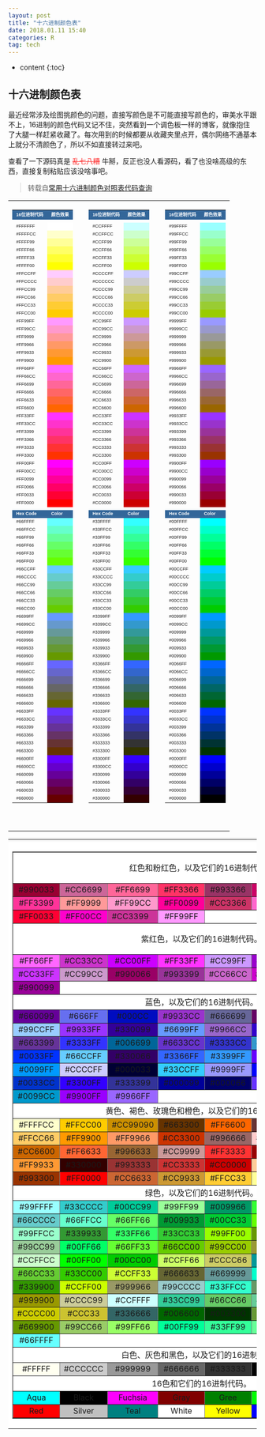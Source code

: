 ```yaml
---
layout: post
title: "十六进制颜色表"
date: 2018.01.11 15:40
categories: R
tag: tech
---
```

* content
{:toc}

## 十六进制颜色表

最近经常涉及绘图挑颜色的问题，直接写颜色是不可能直接写颜色的，审美水平跟不上，16进制的颜色代码又记不住，突然看到一个调色板一样的博客，就像抱住了大腿一样赶紧收藏了。每次用到的时候都要从收藏夹里点开，偶尔网络不通基本上就分不清颜色了，所以不如直接转过来吧。

查看了一下源码真是 <font color='#FF3333'><del>乱七八糟</del></font> 牛掰，反正也没人看源码，看了也没啥高级的东西，直接复制粘贴应该没啥事吧。

>转载自[常用十六进制颜色对照表代码查询](https://yusi123.com/1090.html)

<table width="98%" cellspacing="1" cellpadding="1" align="center"><tbody><tr><td><table width="100%" border="0" cellspacing="2" cellpadding="2"><tbody><tr><td bgcolor="#336699"><span style="color: #ffffff; font-family: Verdana, Helvetica, sans-serif; font-size: xx-small;"><strong>16位进制代码</strong></span></td><td bgcolor="#336699"><span style="color: #ffffff; font-family: Verdana, Helvetica, sans-serif; font-size: xx-small;"><strong>颜色效果</strong></span></td></tr><tr><td></td><td></td></tr><tr><td><span style="font-family: Verdana, Helvetica, sans-serif; font-size: xx-small;">#FFFFFF</span></td><td bgcolor="#ffffff"></td></tr><tr><td><span style="font-family: Verdana, Helvetica, sans-serif; font-size: xx-small;">#FFFFCC</span></td><td bgcolor="#ffffcc"></td></tr><tr><td><span style="font-family: Verdana, Helvetica, sans-serif; font-size: xx-small;">#FFFF99</span></td><td bgcolor="#ffff99"></td></tr><tr><td><span style="font-family: Verdana, Helvetica, sans-serif; font-size: xx-small;">#FFFF66</span></td><td bgcolor="#ffff66"></td></tr><tr><td><span style="font-family: Verdana, Helvetica, sans-serif; font-size: xx-small;">#FFFF33</span></td><td bgcolor="#ffff33"></td></tr><tr><td><span style="font-family: Verdana, Helvetica, sans-serif; font-size: xx-small;">#FFFF00</span></td><td bgcolor="#ffff00"></td></tr><tr><td><span style="font-family: Verdana, Helvetica, sans-serif; font-size: xx-small;">#FFCCFF</span></td><td bgcolor="#ffccff"></td></tr><tr><td><span style="font-family: Verdana, Helvetica, sans-serif; font-size: xx-small;">#FFCCCC</span></td><td bgcolor="#ffcccc"></td></tr><tr><td><span style="font-family: Verdana, Helvetica, sans-serif; font-size: xx-small;">#FFCC99</span></td><td bgcolor="#ffcc99"></td></tr><tr><td><span style="font-family: Verdana, Helvetica, sans-serif; font-size: xx-small;">#FFCC66</span></td><td bgcolor="#ffcc66"></td></tr><tr><td><span style="font-family: Verdana, Helvetica, sans-serif; font-size: xx-small;">#FFCC33</span></td><td bgcolor="#ffcc33"></td></tr><tr><td><span style="font-family: Verdana, Helvetica, sans-serif; font-size: xx-small;">#FFCC00</span></td><td bgcolor="#ffcc00"></td></tr><tr><td><span style="font-family: Verdana, Helvetica, sans-serif; font-size: xx-small;">#FF99FF</span></td><td bgcolor="#ff99ff"></td></tr><tr><td><span style="font-family: Verdana, Helvetica, sans-serif; font-size: xx-small;">#FF99CC</span></td><td bgcolor="#ff99cc"></td></tr><tr><td><span style="font-family: Verdana, Helvetica, sans-serif; font-size: xx-small;">#FF9999</span></td><td bgcolor="#ff9999"></td></tr><tr><td><span style="font-family: Verdana, Helvetica, sans-serif; font-size: xx-small;">#FF9966</span></td><td bgcolor="#ff9966"></td></tr><tr><td><span style="font-family: Verdana, Helvetica, sans-serif; font-size: xx-small;">#FF9933</span></td><td bgcolor="#ff9933"></td></tr><tr><td><span style="font-family: Verdana, Helvetica, sans-serif; font-size: xx-small;">#FF9900</span></td><td bgcolor="#ff9900"></td></tr><tr><td><span style="font-family: Verdana, Helvetica, sans-serif; font-size: xx-small;">#FF66FF</span></td><td bgcolor="#ff66ff"></td></tr><tr><td><span style="font-family: Verdana, Helvetica, sans-serif; font-size: xx-small;">#FF66CC</span></td><td bgcolor="#ff66cc"></td></tr><tr><td><span style="font-family: Verdana, Helvetica, sans-serif; font-size: xx-small;">#FF6699</span></td><td bgcolor="#ff6699"></td></tr><tr><td><span style="font-family: Verdana, Helvetica, sans-serif; font-size: xx-small;">#FF6666</span></td><td bgcolor="#ff6666"></td></tr><tr><td><span style="font-family: Verdana, Helvetica, sans-serif; font-size: xx-small;">#FF6633</span></td><td bgcolor="#ff6633"></td></tr><tr><td><span style="font-family: Verdana, Helvetica, sans-serif; font-size: xx-small;">#FF6600</span></td><td bgcolor="#ff6600"></td></tr><tr><td><span style="font-family: Verdana, Helvetica, sans-serif; font-size: xx-small;">#FF33FF</span></td><td bgcolor="#ff33ff"></td></tr><tr><td><span style="font-family: Verdana, Helvetica, sans-serif; font-size: xx-small;">#FF33CC</span></td><td bgcolor="#ff33cc"></td></tr><tr><td><span style="font-family: Verdana, Helvetica, sans-serif; font-size: xx-small;">#FF3399</span></td><td bgcolor="#ff3399"></td></tr><tr><td><span style="font-family: Verdana, Helvetica, sans-serif; font-size: xx-small;">#FF3366</span></td><td bgcolor="#ff3366"></td></tr><tr><td><span style="font-family: Verdana, Helvetica, sans-serif; font-size: xx-small;">#FF3333</span></td><td bgcolor="#ff3333"></td></tr><tr><td><span style="font-family: Verdana, Helvetica, sans-serif; font-size: xx-small;">#FF3300</span></td><td bgcolor="#ff3300"></td></tr><tr><td><span style="font-family: Verdana, Helvetica, sans-serif; font-size: xx-small;">#FF00FF</span></td><td bgcolor="#ff00ff"></td></tr><tr><td><span style="font-family: Verdana, Helvetica, sans-serif; font-size: xx-small;">#FF00CC</span></td><td bgcolor="#ff00cc"></td></tr><tr><td><span style="font-family: Verdana, Helvetica, sans-serif; font-size: xx-small;">#FF0099</span></td><td bgcolor="#ff0099"></td></tr><tr><td><span style="font-family: Verdana, Helvetica, sans-serif; font-size: xx-small;">#FF0066</span></td><td bgcolor="#ff0066"></td></tr><tr><td><span style="font-family: Verdana, Helvetica, sans-serif; font-size: xx-small;">#FF0033</span></td><td bgcolor="#ff0033"></td></tr><tr><td><span style="font-family: Verdana, Helvetica, sans-serif; font-size: xx-small;">#FF0000</span></td><td bgcolor="#ff0000"></td></tr><tr><td></td></tr><tr><td bgcolor="#336699"><span style="color: #ffffff; font-family: Verdana, Helvetica, sans-serif; font-size: xx-small;"><strong>Hex Code</strong></span></td><td bgcolor="#336699"><span style="color: #ffffff; font-family: Verdana, Helvetica, sans-serif; font-size: xx-small;"><strong>Color</strong></span></td></tr><tr><td><span style="font-family: Verdana, Helvetica, sans-serif; font-size: xx-small;">#66FFFF</span></td><td bgcolor="#66ffff"></td></tr><tr><td><span style="font-family: Verdana, Helvetica, sans-serif; font-size: xx-small;">#66FFCC</span></td><td bgcolor="#66ffcc"></td></tr><tr><td><span style="font-family: Verdana, Helvetica, sans-serif; font-size: xx-small;">#66FF99</span></td><td bgcolor="#66ff99"></td></tr><tr><td><span style="font-family: Verdana, Helvetica, sans-serif; font-size: xx-small;">#66FF66</span></td><td bgcolor="#66ff66"></td></tr><tr><td><span style="font-family: Verdana, Helvetica, sans-serif; font-size: xx-small;">#66FF33</span></td><td bgcolor="#66ff33"></td></tr><tr><td><span style="font-family: Verdana, Helvetica, sans-serif; font-size: xx-small;">#66FF00</span></td><td bgcolor="#66ff00"></td></tr><tr><td><span style="font-family: Verdana, Helvetica, sans-serif; font-size: xx-small;">#66CCFF</span></td><td bgcolor="#66ccff"></td></tr><tr><td><span style="font-family: Verdana, Helvetica, sans-serif; font-size: xx-small;">#66CCCC</span></td><td bgcolor="#66cccc"></td></tr><tr><td><span style="font-family: Verdana, Helvetica, sans-serif; font-size: xx-small;">#66CC99</span></td><td bgcolor="#66cc99"></td></tr><tr><td><span style="font-family: Verdana, Helvetica, sans-serif; font-size: xx-small;">#66CC66</span></td><td bgcolor="#66cc66"></td></tr><tr><td><span style="font-family: Verdana, Helvetica, sans-serif; font-size: xx-small;">#66CC33</span></td><td bgcolor="#66cc33"></td></tr><tr><td><span style="font-family: Verdana, Helvetica, sans-serif; font-size: xx-small;">#66CC00</span></td><td bgcolor="#66cc00"></td></tr><tr><td><span style="font-family: Verdana, Helvetica, sans-serif; font-size: xx-small;">#6699FF</span></td><td bgcolor="#6699ff"></td></tr><tr><td><span style="font-family: Verdana, Helvetica, sans-serif; font-size: xx-small;">#6699CC</span></td><td bgcolor="#6699cc"></td></tr><tr><td><span style="font-family: Verdana, Helvetica, sans-serif; font-size: xx-small;">#669999</span></td><td bgcolor="#669999"></td></tr><tr><td><span style="font-family: Verdana, Helvetica, sans-serif; font-size: xx-small;">#669966</span></td><td bgcolor="#669966"></td></tr><tr><td><span style="font-family: Verdana, Helvetica, sans-serif; font-size: xx-small;">#669933</span></td><td bgcolor="#669933"></td></tr><tr><td><span style="font-family: Verdana, Helvetica, sans-serif; font-size: xx-small;">#669900</span></td><td bgcolor="#669900"></td></tr><tr><td><span style="font-family: Verdana, Helvetica, sans-serif; font-size: xx-small;">#6666FF</span></td><td bgcolor="#6666ff"></td></tr><tr><td><span style="font-family: Verdana, Helvetica, sans-serif; font-size: xx-small;">#6666CC</span></td><td bgcolor="#6666cc"></td></tr><tr><td><span style="font-family: Verdana, Helvetica, sans-serif; font-size: xx-small;">#666699</span></td><td bgcolor="#666699"></td></tr><tr><td><span style="font-family: Verdana, Helvetica, sans-serif; font-size: xx-small;">#666666</span></td><td bgcolor="#666666"></td></tr><tr><td><span style="font-family: Verdana, Helvetica, sans-serif; font-size: xx-small;">#666633</span></td><td bgcolor="#666633"></td></tr><tr><td><span style="font-family: Verdana, Helvetica, sans-serif; font-size: xx-small;">#666600</span></td><td bgcolor="#666600"></td></tr><tr><td><span style="font-family: Verdana, Helvetica, sans-serif; font-size: xx-small;">#6633FF</span></td><td bgcolor="#6633ff"></td></tr><tr><td><span style="font-family: Verdana, Helvetica, sans-serif; font-size: xx-small;">#6633CC</span></td><td bgcolor="#6633cc"></td></tr><tr><td><span style="font-family: Verdana, Helvetica, sans-serif; font-size: xx-small;">#663399</span></td><td bgcolor="#663399"></td></tr><tr><td><span style="font-family: Verdana, Helvetica, sans-serif; font-size: xx-small;">#663366</span></td><td bgcolor="#663366"></td></tr><tr><td><span style="font-family: Verdana, Helvetica, sans-serif; font-size: xx-small;">#663333</span></td><td bgcolor="#663333"></td></tr><tr><td><span style="font-family: Verdana, Helvetica, sans-serif; font-size: xx-small;">#663300</span></td><td bgcolor="#663300"></td></tr><tr><td><span style="font-family: Verdana, Helvetica, sans-serif; font-size: xx-small;">#6600FF</span></td><td bgcolor="#6600ff"></td></tr><tr><td><span style="font-family: Verdana, Helvetica, sans-serif; font-size: xx-small;">#6600CC</span></td><td bgcolor="#6600cc"></td></tr><tr><td><span style="font-family: Verdana, Helvetica, sans-serif; font-size: xx-small;">#660099</span></td><td bgcolor="#660099"></td></tr><tr><td><span style="font-family: Verdana, Helvetica, sans-serif; font-size: xx-small;">#660066</span></td><td bgcolor="#660066"></td></tr><tr><td><span style="font-family: Verdana, Helvetica, sans-serif; font-size: xx-small;">#660033</span></td><td bgcolor="#660033"></td></tr><tr><td><span style="font-family: Verdana, Helvetica, sans-serif; font-size: xx-small;">#660000</span></td><td bgcolor="#660000"></td></tr></tbody></table><p>&nbsp;<td></td><td valign="top"><table width="100%" border="0" cellspacing="2" cellpadding="2"><tbody><tr><td bgcolor="#336699"><span style="color: #ffffff; font-family: Verdana, Helvetica, sans-serif; font-size: xx-small;"><strong>16位进制代码</strong></span></td><td bgcolor="#336699"><span style="color: #ffffff; font-family: Verdana, Helvetica, sans-serif; font-size: xx-small;"><strong>颜色效果</strong></span></td></tr><tr><td></td><td></td></tr><tr><td><span style="font-family: Verdana, Helvetica, sans-serif; font-size: xx-small;">#CCFFFF</span></td><td bgcolor="#ccffff"></td></tr><tr><td><span style="font-family: Verdana, Helvetica, sans-serif; font-size: xx-small;">#CCFFCC</span></td><td bgcolor="#ccffcc"></td></tr><tr><td><span style="font-family: Verdana, Helvetica, sans-serif; font-size: xx-small;">#CCFF99</span></td><td bgcolor="#ccff99"></td></tr><tr><td><span style="font-family: Verdana, Helvetica, sans-serif; font-size: xx-small;">#CCFF66</span></td><td bgcolor="#ccff66"></td></tr><tr><td><span style="font-family: Verdana, Helvetica, sans-serif; font-size: xx-small;">#CCFF33</span></td><td bgcolor="#ccff33"></td></tr><tr><td><span style="font-family: Verdana, Helvetica, sans-serif; font-size: xx-small;">#CCFF00</span></td><td bgcolor="#ccff00"></td></tr><tr><td><span style="font-family: Verdana, Helvetica, sans-serif; font-size: xx-small;">#CCCCFF</span></td><td bgcolor="#ccccff"></td></tr><tr><td><span style="font-family: Verdana, Helvetica, sans-serif; font-size: xx-small;">#CCCCCC</span></td><td bgcolor="#cccccc"></td></tr><tr><td><span style="font-family: Verdana, Helvetica, sans-serif; font-size: xx-small;">#CCCC99</span></td><td bgcolor="#cccc99"></td></tr><tr><td><span style="font-family: Verdana, Helvetica, sans-serif; font-size: xx-small;">#CCCC66</span></td><td bgcolor="#cccc66"></td></tr><tr><td><span style="font-family: Verdana, Helvetica, sans-serif; font-size: xx-small;">#CCCC33</span></td><td bgcolor="#cccc33"></td></tr><tr><td><span style="font-family: Verdana, Helvetica, sans-serif; font-size: xx-small;">#CCCC00</span></td><td bgcolor="#cccc00"></td></tr><tr><td><span style="font-family: Verdana, Helvetica, sans-serif; font-size: xx-small;">#CC99FF</span></td><td bgcolor="#cc99ff"></td></tr><tr><td><span style="font-family: Verdana, Helvetica, sans-serif; font-size: xx-small;">#CC99CC</span></td><td bgcolor="#cc99cc"></td></tr><tr><td><span style="font-family: Verdana, Helvetica, sans-serif; font-size: xx-small;">#CC9999</span></td><td bgcolor="#cc9999"></td></tr><tr><td><span style="font-family: Verdana, Helvetica, sans-serif; font-size: xx-small;">#CC9966</span></td><td bgcolor="#cc9966"></td></tr><tr><td><span style="font-family: Verdana, Helvetica, sans-serif; font-size: xx-small;">#CC9933</span></td><td bgcolor="#cc9933"></td></tr><tr><td><span style="font-family: Verdana, Helvetica, sans-serif; font-size: xx-small;">#CC9900</span></td><td bgcolor="#cc9900"></td></tr><tr><td><span style="font-family: Verdana, Helvetica, sans-serif; font-size: xx-small;">#CC66FF</span></td><td bgcolor="#cc66ff"></td></tr><tr><td><span style="font-family: Verdana, Helvetica, sans-serif; font-size: xx-small;">#CC66CC</span></td><td bgcolor="#cc66cc"></td></tr><tr><td><span style="font-family: Verdana, Helvetica, sans-serif; font-size: xx-small;">#CC6699</span></td><td bgcolor="#cc6699"></td></tr><tr><td><span style="font-family: Verdana, Helvetica, sans-serif; font-size: xx-small;">#CC6666</span></td><td bgcolor="#cc6666"></td></tr><tr><td><span style="font-family: Verdana, Helvetica, sans-serif; font-size: xx-small;">#CC6633</span></td><td bgcolor="#cc6633"></td></tr><tr><td><span style="font-family: Verdana, Helvetica, sans-serif; font-size: xx-small;">#CC6600</span></td><td bgcolor="#cc6600"></td></tr><tr><td><span style="font-family: Verdana, Helvetica, sans-serif; font-size: xx-small;">#CC33FF</span></td><td bgcolor="#cc33ff"></td></tr><tr><td><span style="font-family: Verdana, Helvetica, sans-serif; font-size: xx-small;">#CC33CC</span></td><td bgcolor="#cc33cc"></td></tr><tr><td><span style="font-family: Verdana, Helvetica, sans-serif; font-size: xx-small;">#CC3399</span></td><td bgcolor="#cc3399"></td></tr><tr><td><span style="font-family: Verdana, Helvetica, sans-serif; font-size: xx-small;">#CC3366</span></td><td bgcolor="#cc3366"></td></tr><tr><td><span style="font-family: Verdana, Helvetica, sans-serif; font-size: xx-small;">#CC3333</span></td><td bgcolor="#cc3333"></td></tr><tr><td><span style="font-family: Verdana, Helvetica, sans-serif; font-size: xx-small;">#CC3300</span></td><td bgcolor="#cc3300"></td></tr><tr><td><span style="font-family: Verdana, Helvetica, sans-serif; font-size: xx-small;">#CC00FF</span></td><td bgcolor="#cc00ff"></td></tr><tr><td><span style="font-family: Verdana, Helvetica, sans-serif; font-size: xx-small;">#CC00CC</span></td><td bgcolor="#cc00cc"></td></tr><tr><td><span style="font-family: Verdana, Helvetica, sans-serif; font-size: xx-small;">#CC0099</span></td><td bgcolor="#cc0099"></td></tr><tr><td><span style="font-family: Verdana, Helvetica, sans-serif; font-size: xx-small;">#CC0066</span></td><td bgcolor="#cc0066"></td></tr><tr><td><span style="font-family: Verdana, Helvetica, sans-serif; font-size: xx-small;">#CC0033</span></td><td bgcolor="#cc0033"></td></tr><tr><td><span style="font-family: Verdana, Helvetica, sans-serif; font-size: xx-small;">#CC0000</span></td><td bgcolor="#cc0000"></td></tr><tr><td></td></tr><tr><td bgcolor="#336699"><span style="color: #ffffff; font-family: Verdana, Helvetica, sans-serif; font-size: xx-small;"><strong>Hex Code</strong></span></td><td bgcolor="#336699"><span style="color: #ffffff; font-family: Verdana, Helvetica, sans-serif; font-size: xx-small;"><strong>Color</strong></span></td></tr><tr><td><span style="font-family: Verdana, Helvetica, sans-serif; font-size: xx-small;">#33FFFF</span></td><td bgcolor="#33ffff"></td></tr><tr><td><span style="font-family: Verdana, Helvetica, sans-serif; font-size: xx-small;">#33FFCC</span></td><td bgcolor="#33ffcc"></td></tr><tr><td><span style="font-family: Verdana, Helvetica, sans-serif; font-size: xx-small;">#33FF99</span></td><td bgcolor="#33ff99"></td></tr><tr><td><span style="font-family: Verdana, Helvetica, sans-serif; font-size: xx-small;">#33FF66</span></td><td bgcolor="#33ff66"></td></tr><tr><td><span style="font-family: Verdana, Helvetica, sans-serif; font-size: xx-small;">#33FF33</span></td><td bgcolor="#33ff33"></td></tr><tr><td><span style="font-family: Verdana, Helvetica, sans-serif; font-size: xx-small;">#33FF00</span></td><td bgcolor="#33ff00"></td></tr><tr><td><span style="font-family: Verdana, Helvetica, sans-serif; font-size: xx-small;">#33CCFF</span></td><td bgcolor="#33ccff"></td></tr><tr><td><span style="font-family: Verdana, Helvetica, sans-serif; font-size: xx-small;">#33CCCC</span></td><td bgcolor="#33cccc"></td></tr><tr><td><span style="font-family: Verdana, Helvetica, sans-serif; font-size: xx-small;">#33CC99</span></td><td bgcolor="#33cc99"></td></tr><tr><td><span style="font-family: Verdana, Helvetica, sans-serif; font-size: xx-small;">#33CC66</span></td><td bgcolor="#33cc66"></td></tr><tr><td><span style="font-family: Verdana, Helvetica, sans-serif; font-size: xx-small;">#33CC33</span></td><td bgcolor="#33cc33"></td></tr><tr><td><span style="font-family: Verdana, Helvetica, sans-serif; font-size: xx-small;">#33CC00</span></td><td bgcolor="#33cc00"></td></tr><tr><td><span style="font-family: Verdana, Helvetica, sans-serif; font-size: xx-small;">#3399FF</span></td><td bgcolor="#3399ff"></td></tr><tr><td><span style="font-family: Verdana, Helvetica, sans-serif; font-size: xx-small;">#3399CC</span></td><td bgcolor="#3399cc"></td></tr><tr><td><span style="font-family: Verdana, Helvetica, sans-serif; font-size: xx-small;">#339999</span></td><td bgcolor="#339999"></td></tr><tr><td><span style="font-family: Verdana, Helvetica, sans-serif; font-size: xx-small;">#339966</span></td><td bgcolor="#339966"></td></tr><tr><td><span style="font-family: Verdana, Helvetica, sans-serif; font-size: xx-small;">#339933</span></td><td bgcolor="#339933"></td></tr><tr><td><span style="font-family: Verdana, Helvetica, sans-serif; font-size: xx-small;">#339900</span></td><td bgcolor="#339900"></td></tr><tr><td><span style="font-family: Verdana, Helvetica, sans-serif; font-size: xx-small;">#3366FF</span></td><td bgcolor="#3366ff"></td></tr><tr><td><span style="font-family: Verdana, Helvetica, sans-serif; font-size: xx-small;">#3366CC</span></td><td bgcolor="#3366cc"></td></tr><tr><td><span style="font-family: Verdana, Helvetica, sans-serif; font-size: xx-small;">#336699</span></td><td bgcolor="#336699"></td></tr><tr><td><span style="font-family: Verdana, Helvetica, sans-serif; font-size: xx-small;">#336666</span></td><td bgcolor="#336666"></td></tr><tr><td><span style="font-family: Verdana, Helvetica, sans-serif; font-size: xx-small;">#336633</span></td><td bgcolor="#336633"></td></tr><tr><td><span style="font-family: Verdana, Helvetica, sans-serif; font-size: xx-small;">#336600</span></td><td bgcolor="#336600"></td></tr><tr><td><span style="font-family: Verdana, Helvetica, sans-serif; font-size: xx-small;">#3333FF</span></td><td bgcolor="#3333ff"></td></tr><tr><td><span style="font-family: Verdana, Helvetica, sans-serif; font-size: xx-small;">#3333CC</span></td><td bgcolor="#3333cc"></td></tr><tr><td><span style="font-family: Verdana, Helvetica, sans-serif; font-size: xx-small;">#333399</span></td><td bgcolor="#333399"></td></tr><tr><td><span style="font-family: Verdana, Helvetica, sans-serif; font-size: xx-small;">#333366</span></td><td bgcolor="#333366"></td></tr><tr><td><span style="font-family: Verdana, Helvetica, sans-serif; font-size: xx-small;">#333333</span></td><td bgcolor="#333333"></td></tr><tr><td><span style="font-family: Verdana, Helvetica, sans-serif; font-size: xx-small;">#333300</span></td><td bgcolor="#333300"></td></tr><tr><td><span style="font-family: Verdana, Helvetica, sans-serif; font-size: xx-small;">#3300FF</span></td><td bgcolor="#3300ff"></td></tr><tr><td><span style="font-family: Verdana, Helvetica, sans-serif; font-size: xx-small;">#3300CC</span></td><td bgcolor="#3300cc"></td></tr><tr><td><span style="font-family: Verdana, Helvetica, sans-serif; font-size: xx-small;">#330099</span></td><td bgcolor="#330099"></td></tr><tr><td><span style="font-family: Verdana, Helvetica, sans-serif; font-size: xx-small;">#330066</span></td><td bgcolor="#330066"></td></tr><tr><td><span style="font-family: Verdana, Helvetica, sans-serif; font-size: xx-small;">#330033</span></td><td bgcolor="#330033"></td></tr><tr><td><span style="font-family: Verdana, Helvetica, sans-serif; font-size: xx-small;">#330000</span></td><td bgcolor="#330000"></td></tr></tbody></table></td><td></td><td valign="top"><table width="100%" border="0" cellspacing="2" cellpadding="2"><tbody><tr><td bgcolor="#336699"><span style="color: #ffffff; font-family: Verdana, Helvetica, sans-serif; font-size: xx-small;"><strong>16位进制代码</strong></span></td><td bgcolor="#336699"><span style="color: #ffffff; font-family: Verdana, Helvetica, sans-serif; font-size: xx-small;"><strong>颜色效果</strong></span></td></tr><tr><td></td><td></td></tr><tr><td><span style="font-family: Verdana, Helvetica, sans-serif; font-size: xx-small;">#99FFFF</span></td><td bgcolor="#99ffff"></td></tr><tr><td><span style="font-family: Verdana, Helvetica, sans-serif; font-size: xx-small;">#99FFCC</span></td><td bgcolor="#99ffcc"></td></tr><tr><td><span style="font-family: Verdana, Helvetica, sans-serif; font-size: xx-small;">#99FF99</span></td><td bgcolor="#99ff99"></td></tr><tr><td><span style="font-family: Verdana, Helvetica, sans-serif; font-size: xx-small;">#99FF66</span></td><td bgcolor="#99ff66"></td></tr><tr><td><span style="font-family: Verdana, Helvetica, sans-serif; font-size: xx-small;">#99FF33</span></td><td bgcolor="#99ff33"></td></tr><tr><td><span style="font-family: Verdana, Helvetica, sans-serif; font-size: xx-small;">#99FF00</span></td><td bgcolor="#99ff00"></td></tr><tr><td><span style="font-family: Verdana, Helvetica, sans-serif; font-size: xx-small;">#99CCFF</span></td><td bgcolor="#99ccff"></td></tr><tr><td><span style="font-family: Verdana, Helvetica, sans-serif; font-size: xx-small;">#99CCCC</span></td><td bgcolor="#99cccc"></td></tr><tr><td><span style="font-family: Verdana, Helvetica, sans-serif; font-size: xx-small;">#99CC99</span></td><td bgcolor="#99cc99"></td></tr><tr><td><span style="font-family: Verdana, Helvetica, sans-serif; font-size: xx-small;">#99CC66</span></td><td bgcolor="#99cc66"></td></tr><tr><td><span style="font-family: Verdana, Helvetica, sans-serif; font-size: xx-small;">#99CC33</span></td><td bgcolor="#99cc33"></td></tr><tr><td><span style="font-family: Verdana, Helvetica, sans-serif; font-size: xx-small;">#99CC00</span></td><td bgcolor="#99cc00"></td></tr><tr><td><span style="font-family: Verdana, Helvetica, sans-serif; font-size: xx-small;">#9999FF</span></td><td bgcolor="#9999ff"></td></tr><tr><td><span style="font-family: Verdana, Helvetica, sans-serif; font-size: xx-small;">#9999CC</span></td><td bgcolor="#9999cc"></td></tr><tr><td><span style="font-family: Verdana, Helvetica, sans-serif; font-size: xx-small;">#999999</span></td><td bgcolor="#999999"></td></tr><tr><td><span style="font-family: Verdana, Helvetica, sans-serif; font-size: xx-small;">#999966</span></td><td bgcolor="#999966"></td></tr><tr><td><span style="font-family: Verdana, Helvetica, sans-serif; font-size: xx-small;">#999933</span></td><td bgcolor="#999933"></td></tr><tr><td><span style="font-family: Verdana, Helvetica, sans-serif; font-size: xx-small;">#999900</span></td><td bgcolor="#999900"></td></tr><tr><td><span style="font-family: Verdana, Helvetica, sans-serif; font-size: xx-small;">#9966FF</span></td><td bgcolor="#9966ff"></td></tr><tr><td><span style="font-family: Verdana, Helvetica, sans-serif; font-size: xx-small;">#9966CC</span></td><td bgcolor="#9966cc"></td></tr><tr><td><span style="font-family: Verdana, Helvetica, sans-serif; font-size: xx-small;">#996699</span></td><td bgcolor="#996699"></td></tr><tr><td><span style="font-family: Verdana, Helvetica, sans-serif; font-size: xx-small;">#996666</span></td><td bgcolor="#996666"></td></tr><tr><td><span style="font-family: Verdana, Helvetica, sans-serif; font-size: xx-small;">#996633</span></td><td bgcolor="#996633"></td></tr><tr><td><span style="font-family: Verdana, Helvetica, sans-serif; font-size: xx-small;">#996600</span></td><td bgcolor="#996600"></td></tr><tr><td><span style="font-family: Verdana, Helvetica, sans-serif; font-size: xx-small;">#9933FF</span></td><td bgcolor="#9933ff"></td></tr><tr><td><span style="font-family: Verdana, Helvetica, sans-serif; font-size: xx-small;">#9933CC</span></td><td bgcolor="#9933cc"></td></tr><tr><td><span style="font-family: Verdana, Helvetica, sans-serif; font-size: xx-small;">#993399</span></td><td bgcolor="#993399"></td></tr><tr><td><span style="font-family: Verdana, Helvetica, sans-serif; font-size: xx-small;">#993366</span></td><td bgcolor="#993366"></td></tr><tr><td><span style="font-family: Verdana, Helvetica, sans-serif; font-size: xx-small;">#993333</span></td><td bgcolor="#993333"></td></tr><tr><td><span style="font-family: Verdana, Helvetica, sans-serif; font-size: xx-small;">#993300</span></td><td bgcolor="#993300"></td></tr><tr><td><span style="font-family: Verdana, Helvetica, sans-serif; font-size: xx-small;">#9900FF</span></td><td bgcolor="#9900ff"></td></tr><tr><td><span style="font-family: Verdana, Helvetica, sans-serif; font-size: xx-small;">#9900CC</span></td><td bgcolor="#9900cc"></td></tr><tr><td><span style="font-family: Verdana, Helvetica, sans-serif; font-size: xx-small;">#990099</span></td><td bgcolor="#990099"></td></tr><tr><td><span style="font-family: Verdana, Helvetica, sans-serif; font-size: xx-small;">#990066</span></td><td bgcolor="#990066"></td></tr><tr><td><span style="font-family: Verdana, Helvetica, sans-serif; font-size: xx-small;">#990033</span></td><td bgcolor="#990033"></td></tr><tr><td><span style="font-family: Verdana, Helvetica, sans-serif; font-size: xx-small;">#990000</span></td><td bgcolor="#990000"></td></tr><tr><td></td></tr><tr><td bgcolor="#336699"><span style="color: #ffffff; font-family: Verdana, Helvetica, sans-serif; font-size: xx-small;"><strong>Hex Code</strong></span></td><td bgcolor="#336699"><span style="color: #ffffff; font-family: Verdana, Helvetica, sans-serif; font-size: xx-small;"><strong>Color</strong></span></td></tr><tr><td><span style="font-family: Verdana, Helvetica, sans-serif; font-size: xx-small;">#00FFFF</span></td><td bgcolor="#00ffff"></td></tr><tr><td><span style="font-family: Verdana, Helvetica, sans-serif; font-size: xx-small;">#00FFCC</span></td><td bgcolor="#00ffcc"></td></tr><tr><td><span style="font-family: Verdana, Helvetica, sans-serif; font-size: xx-small;">#00FF99</span></td><td bgcolor="#00ff99"></td></tr><tr><td><span style="font-family: Verdana, Helvetica, sans-serif; font-size: xx-small;">#00FF66</span></td><td bgcolor="#00ff66"></td></tr><tr><td><span style="font-family: Verdana, Helvetica, sans-serif; font-size: xx-small;">#00FF33</span></td><td bgcolor="#00ff33"></td></tr><tr><td><span style="font-family: Verdana, Helvetica, sans-serif; font-size: xx-small;">#00FF00</span></td><td bgcolor="#00ff00"></td></tr><tr><td><span style="font-family: Verdana, Helvetica, sans-serif; font-size: xx-small;">#00CCFF</span></td><td bgcolor="#00ccff"></td></tr><tr><td><span style="font-family: Verdana, Helvetica, sans-serif; font-size: xx-small;">#00CCCC</span></td><td bgcolor="#00cccc"></td></tr><tr><td><span style="font-family: Verdana, Helvetica, sans-serif; font-size: xx-small;">#00CC99</span></td><td bgcolor="#00cc99"></td></tr><tr><td><span style="font-family: Verdana, Helvetica, sans-serif; font-size: xx-small;">#00CC66</span></td><td bgcolor="#00cc66"></td></tr><tr><td><span style="font-family: Verdana, Helvetica, sans-serif; font-size: xx-small;">#00CC33</span></td><td bgcolor="#00cc33"></td></tr><tr><td><span style="font-family: Verdana, Helvetica, sans-serif; font-size: xx-small;">#00CC00</span></td><td bgcolor="#00cc00"></td></tr><tr><td><span style="font-family: Verdana, Helvetica, sans-serif; font-size: xx-small;">#0099FF</span></td><td bgcolor="#0099ff"></td></tr><tr><td><span style="font-family: Verdana, Helvetica, sans-serif; font-size: xx-small;">#0099CC</span></td><td bgcolor="#0099cc"></td></tr><tr><td><span style="font-family: Verdana, Helvetica, sans-serif; font-size: xx-small;">#009999</span></td><td bgcolor="#009999"></td></tr><tr><td><span style="font-family: Verdana, Helvetica, sans-serif; font-size: xx-small;">#009966</span></td><td bgcolor="#009966"></td></tr><tr><td><span style="font-family: Verdana, Helvetica, sans-serif; font-size: xx-small;">#009933</span></td><td bgcolor="#009933"></td></tr><tr><td><span style="font-family: Verdana, Helvetica, sans-serif; font-size: xx-small;">#009900</span></td><td bgcolor="#009900"></td></tr><tr><td><span style="font-family: Verdana, Helvetica, sans-serif; font-size: xx-small;">#0066FF</span></td><td bgcolor="#0066ff"></td></tr><tr><td><span style="font-family: Verdana, Helvetica, sans-serif; font-size: xx-small;">#0066CC</span></td><td bgcolor="#0066cc"></td></tr><tr><td><span style="font-family: Verdana, Helvetica, sans-serif; font-size: xx-small;">#006699</span></td><td bgcolor="#006699"></td></tr><tr><td><span style="font-family: Verdana, Helvetica, sans-serif; font-size: xx-small;">#006666</span></td><td bgcolor="#006666"></td></tr><tr><td><span style="font-family: Verdana, Helvetica, sans-serif; font-size: xx-small;">#006633</span></td><td bgcolor="#006633"></td></tr><tr><td><span style="font-family: Verdana, Helvetica, sans-serif; font-size: xx-small;">#006600</span></td><td bgcolor="#006600"></td></tr><tr><td><span style="font-family: Verdana, Helvetica, sans-serif; font-size: xx-small;">#0033FF</span></td><td bgcolor="#0033ff"></td></tr><tr><td><span style="font-family: Verdana, Helvetica, sans-serif; font-size: xx-small;">#0033CC</span></td><td bgcolor="#0033cc"></td></tr><tr><td><span style="font-family: Verdana, Helvetica, sans-serif; font-size: xx-small;">#003399</span></td><td bgcolor="#003399"></td></tr><tr><td><span style="font-family: Verdana, Helvetica, sans-serif; font-size: xx-small;">#003366</span></td><td bgcolor="#003366"></td></tr><tr><td><span style="font-family: Verdana, Helvetica, sans-serif; font-size: xx-small;">#003333</span></td><td bgcolor="#003333"></td></tr><tr><td><span style="font-family: Verdana, Helvetica, sans-serif; font-size: xx-small;">#003300</span></td><td bgcolor="#003300"></td></tr><tr><td><span style="font-family: Verdana, Helvetica, sans-serif; font-size: xx-small;">#0000FF</span></td><td bgcolor="#0000ff"></td></tr><tr><td><span style="font-family: Verdana, Helvetica, sans-serif; font-size: xx-small;">#0000CC</span></td><td bgcolor="#0000cc"></td></tr><tr><td><span style="font-family: Verdana, Helvetica, sans-serif; font-size: xx-small;">#000099</span></td><td bgcolor="#000099"></td></tr><tr><td><span style="font-family: Verdana, Helvetica, sans-serif; font-size: xx-small;">#000066</span></td><td bgcolor="#000066"></td></tr><tr><td><span style="font-family: Verdana, Helvetica, sans-serif; font-size: xx-small;">#000033</span></td><td bgcolor="#000033"></td></tr><tr><td><span style="font-family: Verdana, Helvetica, sans-serif; font-size: xx-small;">#000000</span></td><td bgcolor="#000000"></td></tr></tbody></table></td><table width="100%" cellspacing="0" cellpadding="3"><tbody><tr><td></td><td align="right"></td></tr><tr bgcolor="#ffffff"><td colspan="2"><table width="600" border="1" cellspacing="1"><tbody><tr><td colspan="10" width="100%" height="19"><p align="center">红色和粉红色，以及它们的16进制代码。</p></td></tr><tr><td align="middle" bgcolor="#990033" width="12" height="25">#990033</td><td align="middle" bgcolor="#cc6699" width="12" height="25">#CC6699</td><td align="middle" bgcolor="#ff6699" width="12" height="25">#FF6699</td><td align="middle" bgcolor="#ff3366" width="12" height="25">#FF3366</td><td align="middle" bgcolor="#993366" width="12" height="25">#993366</td><td align="middle" bgcolor="#cc0066" width="12" height="25">#CC0066</td><td align="middle" bgcolor="#cc0033" width="12" height="25">#CC0033</td><td align="middle" bgcolor="#ff0066" width="12" height="25">#FF0066</td></tr><tr><td align="middle" bgcolor="#ff3399" width="12" height="25">#FF3399</td><td align="middle" bgcolor="#ff9999" width="12" height="25">#FF9999</td><td align="middle" bgcolor="#ff99cc" width="12" height="25">#FF99CC</td><td align="middle" bgcolor="#ff0099" width="12" height="25">#FF0099</td><td align="middle" bgcolor="#cc3366" width="12" height="25">#CC3366</td><td align="middle" bgcolor="#ff66cc" width="12" height="25">#FF66CC</td><td align="middle" bgcolor="#ff33cc" width="12" height="25">#FF33CC</td><td align="middle" bgcolor="#ffccff" width="12" height="25">#FFCCFF</td></tr><tr><td align="middle" bgcolor="#ff0033" width="12" height="25">#FF0033</td><td align="middle" bgcolor="#ff00cc" width="12" height="25">#FF00CC</td><td valign="center" bgcolor="#cc3399" width="12" height="25">#CC3399</td><td align="middle" bgcolor="#ff99ff" width="12" height="25">#FF99FF</td></tr><tr><td colspan="10" align="middle" width="100%" height="19"><p align="center">紫红色，以及它们的16进制代码。</p></td></tr><tr><td align="middle" bgcolor="#ff66ff" width="12" height="19">#FF66FF</td><td align="middle" bgcolor="#cc33cc" width="12" height="19">#CC33CC</td><td align="middle" bgcolor="#cc00ff" width="12" height="19">#CC00FF</td><td align="middle" bgcolor="#ff33ff" width="12" height="19">#FF33FF</td><td align="middle" bgcolor="#cc99ff" width="12" height="19">#CC99FF</td><td align="middle" bgcolor="#9900cc" width="12" height="19">#9900CC</td><td align="middle" bgcolor="#ff00ff" width="12" height="19">#FF00FF</td><td align="middle" bgcolor="#cc66ff" width="12" height="19">#CC66FF</td></tr><tr><td align="middle" bgcolor="#cc33ff" width="12" height="19">#CC33FF</td><td align="middle" bgcolor="#cc99cc" width="12" height="19">#CC99CC</td><td align="middle" bgcolor="#990066" width="12" height="19">#990066</td><td align="middle" bgcolor="#993399" width="12" height="19">#993399</td><td align="middle" bgcolor="#cc66cc" width="12" height="19">#CC66CC</td><td align="middle" bgcolor="#cc00cc" width="12" height="19">#CC00CC</td><td align="middle" bgcolor="#663366" width="12" height="19">#663366</td><td align="middle" bgcolor="#cc0099" width="12" height="19">#CC0099</td></tr><tr><td align="middle" bgcolor="#990099" width="12" height="19">#990099</td></tr><tr><td colspan="10" align="middle" width="100%" height="16">蓝色，以及它们的16进制代码。</td></tr><tr><td align="middle" bgcolor="#660099" width="12" height="16">#660099</td><td align="middle" bgcolor="#666ff0" width="12" height="16">#666FF</td><td align="middle" bgcolor="#000cc0" width="12" height="16">#000CC</td><td align="middle" bgcolor="#9933cc" width="12" height="16">#9933CC</td><td align="middle" bgcolor="#666699" width="12" height="16">#666699</td><td align="middle" bgcolor="#660066" width="12" height="16">#660066</td><td align="middle" bgcolor="#333366" width="12" height="16">#333366</td><td align="middle" bgcolor="#0066cc" width="12" height="16">#0066CC</td></tr><tr><td align="middle" bgcolor="#99ccff" width="12" height="16">#99CCFF</td><td align="middle" bgcolor="#9933ff" width="12" height="16">#9933FF</td><td align="middle" bgcolor="#330099" width="12" height="16">#330099</td><td align="middle" bgcolor="#6699ff" width="12" height="16">#6699FF</td><td align="middle" bgcolor="#9966cc" width="12" height="16">#9966CC</td><td align="middle" bgcolor="#3300cc" width="12" height="16">#3300CC</td><td align="middle" bgcolor="#003366" width="12" height="16">#003366</td><td align="middle" bgcolor="#330033" width="12" height="16">#330033</td></tr><tr><td align="middle" bgcolor="#663399" width="12" height="16">#663399</td><td align="middle" bgcolor="#3333ff" width="12" height="16">#3333FF</td><td align="middle" bgcolor="#006699" width="12" height="16">#006699</td><td align="middle" bgcolor="#6633cc" width="12" height="16">#6633CC</td><td align="middle" bgcolor="#3333cc" width="12" height="16">#3333CC</td><td align="middle" bgcolor="#3399cc" width="12" height="16">#3399CC</td><td align="middle" bgcolor="#6600cc" width="12" height="16">#6600CC</td><td align="middle" bgcolor="#0066ff" width="12" height="16">#0066FF</td></tr><tr><td align="middle" bgcolor="#0033ff" width="12" height="16">#0033FF</td><td align="middle" bgcolor="#66ccff" width="12" height="16">#66CCFF</td><td align="middle" bgcolor="#330066" width="12" height="16">#330066</td><td align="middle" bgcolor="#3366ff" width="12" height="16">#3366FF</td><td align="middle" bgcolor="#3399ff" width="12" height="16">#3399FF</td><td align="middle" bgcolor="#6600ff" width="12" height="16">#6600FF</td><td align="middle" bgcolor="#3366cc" width="12" height="16">#3366CC</td><td align="middle" bgcolor="#6699cc" width="12" height="16">#6699CC</td></tr><tr><td align="middle" bgcolor="#0099ff" width="12" height="16">#0099FF</td><td align="middle" bgcolor="#ccccff" width="12" height="16">#CCCCFF</td><td align="middle" bgcolor="#000033" width="12" height="16">#000033</td><td align="middle" bgcolor="#33ccff" width="12" height="16">#33CCFF</td><td align="middle" bgcolor="#9999ff" width="12" height="16">#9999FF</td><td align="middle" bgcolor="#0000ff" width="12" height="16">#0000FF</td><td align="middle" bgcolor="#00ccff" width="12" height="16">#00CCFF</td><td align="middle" bgcolor="#9999cc" width="12" height="16">#9999CC</td></tr><tr><td align="middle" bgcolor="#0033cc" width="12" height="16">#0033CC</td><td align="middle" bgcolor="#3300ff" width="12" height="16">#3300FF</td><td align="middle" bgcolor="#333399" width="12" height="16">#333399</td><td align="middle" bgcolor="#000099" width="12" height="16">#000099</td><td align="middle" bgcolor="#000066" width="12" height="16">#000066</td><td align="middle" bgcolor="#6633ff" width="12" height="16">#6633FF</td><td align="middle" bgcolor="#003399" width="12" height="16">#003399</td><td align="middle" bgcolor="#6666cc" width="12" height="16">#6666CC</td></tr><tr><td align="middle" bgcolor="#0099cc" width="12" height="16">#0099CC</td><td align="middle" bgcolor="#9900ff" width="12" height="16">#9900FF</td><td align="middle" bgcolor="#9966ff" width="12" height="16">#9966FF</td></tr><tr><td colspan="10" align="middle" width="100%" height="14">黄色、褐色、玫瑰色和橙色，以及它们的16进制代码。</td></tr><tr><td align="middle" bgcolor="#ffffcc" width="12" height="16">#FFFFCC</td><td align="middle" bgcolor="#ffcc00" width="12" height="16">#FFCC00</td><td align="middle" bgcolor="#cc9000" width="12" height="16">#CC99090</td><td align="middle" bgcolor="#663300" width="12" height="16">#663300</td><td align="middle" bgcolor="#ff6600" width="12" height="16">#FF6600</td><td align="middle" bgcolor="#663333" width="12" height="16">#663333</td><td align="middle" bgcolor="#cc6666" width="12" height="16">#CC6666</td><td align="middle" bgcolor="#ff6666" width="12" height="16">#FF6666</td></tr><tr><td align="middle" bgcolor="#ffcc66" width="12" height="16">#FFCC66</td><td align="middle" bgcolor="#ff9900" width="12" height="16">#FF9900</td><td align="middle" bgcolor="#ff9966" width="12" height="16">#FF9966</td><td align="middle" bgcolor="#cc3300" width="12" height="16">#CC3300</td><td align="middle" bgcolor="#996666" width="12" height="16">#996666</td><td align="middle" bgcolor="#ffcccc" width="12" height="16">#FFCCCC</td><td align="middle" bgcolor="#660000" width="12" height="16">#660000</td><td align="middle" bgcolor="#ff3300" width="12" height="16">#FF3300</td></tr><tr><td align="middle" bgcolor="#cc6600" width="12" height="16">#CC6600</td><td align="middle" bgcolor="#ff6633" width="12" height="16">#FF6633</td><td align="middle" bgcolor="#996633" width="12" height="16">#996633</td><td align="middle" bgcolor="#cc9999" width="12" height="16">#CC9999</td><td align="middle" bgcolor="#ff3333" width="12" height="16">#FF3333</td><td align="middle" bgcolor="#990000" width="12" height="16">#990000</td><td align="middle" bgcolor="#cc9966" width="12" height="16">#CC9966</td><td align="middle" bgcolor="#ffff33" width="12" height="16">#FFFF33</td></tr><tr><td align="middle" bgcolor="#ff9933" width="12" height="16">#FF9933</td><td align="middle" bgcolor="#330000" width="12" height="16">#330000</td><td align="middle" bgcolor="#993333" width="12" height="16">#993333</td><td align="middle" bgcolor="#cc3333" width="12" height="16">#CC3333</td><td align="middle" bgcolor="#cc0000" width="12" height="16">#CC0000</td><td align="middle" bgcolor="#ffcc99" width="12" height="16">#FFCC99</td><td align="middle" bgcolor="#ffff00" width="12" height="16">#FFFF00</td><td align="middle" bgcolor="#996600" width="12" height="16">#996600</td></tr><tr><td align="middle" bgcolor="#993300" width="12" height="16">#993300</td><td align="middle" bgcolor="#ff0000" width="12" height="16">#FF0000</td><td align="middle" bgcolor="#cc6633" width="12" height="16">#CC6633</td><td align="middle" bgcolor="#cc9933" width="12" height="16">#CC9933</td><td align="middle" bgcolor="#ffcc33" width="12" height="16">#FFCC33</td><td align="middle" bgcolor="#ffff99" width="12" height="16">#FFFF99</td></tr><tr><td colspan="10" align="middle" width="100%" height="14">绿色，以及它们的16进制代码。</td></tr><tr><td align="middle" bgcolor="#99ffff" width="12" height="16">#99FFFF</td><td align="middle" bgcolor="#33cccc" width="12" height="16">#33CCCC</td><td align="middle" bgcolor="#00cc99" width="12" height="16">#00CC99</td><td align="middle" bgcolor="#99ff99" width="12" height="16">#99FF99</td><td align="middle" bgcolor="#009966" width="12" height="16">#009966</td><td align="middle" bgcolor="#33ff33" width="12" height="16">#33FF33</td><td align="middle" bgcolor="#33ff00" width="12" height="16">#33FF00</td><td align="middle" bgcolor="#99cc33" width="12" height="16">#99CC33</td></tr><tr><td align="middle" bgcolor="#66cccc" width="12" height="16">#66CCCC</td><td align="middle" bgcolor="#66ffcc" width="12" height="16">#66FFCC</td><td align="middle" bgcolor="#66ff66" width="12" height="16">#66FF66</td><td align="middle" bgcolor="#009933" width="12" height="16">#009933</td><td align="middle" bgcolor="#00cc33" width="12" height="16">#00CC33</td><td align="middle" bgcolor="#66ff00" width="12" height="16">#66FF00</td><td align="middle" bgcolor="#336600" width="12" height="16">#336600</td><td align="middle" bgcolor="#333000" width="12" height="16">#33300</td></tr><tr><td align="middle" bgcolor="#99ffcc" width="12" height="16">#99FFCC</td><td align="middle" bgcolor="#339933" width="12" height="16">#339933</td><td align="middle" bgcolor="#33ff66" width="12" height="16">#33FF66</td><td align="middle" bgcolor="#33cc33" width="12" height="16">#33CC33</td><td align="middle" bgcolor="#99ff00" width="12" height="16">#99FF00</td><td align="middle" bgcolor="#669900" width="12" height="16">#669900</td><td align="middle" bgcolor="#666600" width="12" height="16">#666600</td><td align="middle" bgcolor="#00ffff" width="12" height="16">#00FFFF</td></tr><tr><td align="middle" bgcolor="#99cc99" width="12" height="16">#99CC99</td><td align="middle" bgcolor="#00ff66" width="12" height="16">#00FF66</td><td align="middle" bgcolor="#66ff33" width="12" height="16">#66FF33</td><td align="middle" bgcolor="#66cc00" width="12" height="16">#66CC00</td><td align="middle" bgcolor="#99cc00" width="12" height="16">#99CC00</td><td align="middle" bgcolor="#999933" width="12" height="16">#999933</td><td align="middle" bgcolor="#00cccc" width="12" height="16">#00CCCC</td><td align="middle" bgcolor="#006666" width="12" height="16">#006666</td></tr><tr><td align="middle" bgcolor="#ccffcc" width="12" height="16">#CCFFCC</td><td align="middle" bgcolor="#00ff00" width="12" height="16">#00FF00</td><td align="middle" bgcolor="#00cc00" width="12" height="16">#00CC00</td><td align="middle" bgcolor="#ccff66" width="12" height="16">#CCFF66</td><td align="middle" bgcolor="#cccc66" width="12" height="16">#CCCC66</td><td align="middle" bgcolor="#009999" width="12" height="16">#009999</td><td align="middle" bgcolor="#003333" width="12" height="16">#003333</td><td align="middle" bgcolor="#006633" width="12" height="16">#006633</td></tr><tr><td align="middle" bgcolor="#66cc33" width="12" height="16">#66CC33</td><td align="middle" bgcolor="#33cc00" width="12" height="16">#33CC00</td><td align="middle" bgcolor="#ccff33" width="12" height="16">#CCFF33</td><td align="middle" bgcolor="#666633" width="12" height="16">#666633</td><td align="middle" bgcolor="#669999" width="12" height="16">#669999</td><td align="middle" bgcolor="#00ffcc" width="12" height="16">#00FFCC</td><td align="middle" bgcolor="#336633" width="12" height="16">#336633</td><td align="middle" bgcolor="#33cc66" width="12" height="16">#33CC66</td></tr><tr><td align="middle" bgcolor="#339900" width="12" height="16">#339900</td><td align="middle" bgcolor="#ccff00" width="12" height="16">#CCFF00</td><td align="middle" bgcolor="#999966" width="12" height="16">#999966</td><td align="middle" bgcolor="#99cccc" width="12" height="16">#99CCCC</td><td align="middle" bgcolor="#33ffcc" width="12" height="16">#33FFCC</td><td align="middle" bgcolor="#669966" width="12" height="16">#669966</td><td align="middle" bgcolor="#00cc66" width="12" height="16">#00CC66</td><td align="middle" bgcolor="#99ff33" width="12" height="16">#99FF33</td></tr><tr><td align="middle" bgcolor="#999900" width="12" height="16">#999900</td><td align="middle" bgcolor="#cccc99" width="12" height="16">#CCCC99</td><td align="middle" bgcolor="#ccffff" width="12" height="16">#CCFFFF</td><td align="middle" bgcolor="#33cc99" width="12" height="16">#33CC99</td><td align="middle" bgcolor="#66cc66" width="12" height="16">#66CC66</td><td align="middle" bgcolor="#66cc99" width="12" height="16">#66CC99</td><td align="middle" bgcolor="#00ff33" width="12" height="16">#00FF33</td><td align="middle" bgcolor="#009900" width="12" height="16">#009900</td></tr><tr><td align="middle" bgcolor="#cccc00" width="12" height="16">#CCCC00</td><td align="middle" bgcolor="#ccc330" width="12" height="16">#CCC33</td><td align="middle" bgcolor="#336666" width="12" height="16">#336666</td><td align="middle" bgcolor="#006600" width="12" height="16">#006600</td><td align="middle" bgcolor="#003300" width="12" height="16">#003300</td><td align="middle" bgcolor="#669933" width="12" height="16">#669933</td><td align="middle" bgcolor="#339966" width="12" height="16">#339966</td><td align="middle" bgcolor="#339999" width="12" height="16">#339999</td></tr><tr><td align="middle" bgcolor="#669900" width="12" height="16">#669900</td><td align="middle" bgcolor="#99cc66" width="12" height="16">#99CC66</td><td align="middle" bgcolor="#99ff66" width="12" height="16">#99FF66</td><td align="middle" bgcolor="#00ff99" width="12" height="16">#00FF99</td><td align="middle" bgcolor="#33ff99" width="12" height="16">#33FF99</td><td align="middle" bgcolor="#66ff99" width="12" height="16">#66FF99</td><td align="middle" bgcolor="#ccff99" width="12" height="16">#CCFF99</td><td align="middle" bgcolor="#33ffff" width="12" height="16">#33FFFF</td></tr><tr><td align="middle" bgcolor="#66ffff" width="12" height="16">#66FFFF</td></tr><tr><td colspan="10" align="middle" width="100%" height="16">白色、灰色和黑色，以及它们的16进制代码。</td></tr><tr><td align="middle" bgcolor="#fffff0" width="12" height="16">#FFFFF</td><td align="middle" bgcolor="#cccccc" width="12" height="16">#CCCCCC</td><td align="middle" bgcolor="#999999" width="12" height="16">#999999</td><td align="middle" bgcolor="#666666" width="12" height="16">#666666</td><td align="middle" bgcolor="#333333" width="12" height="16">#333333</td><td align="middle" bgcolor="#000000" width="12" height="16">#000000</td></tr><tr><td colspan="10" align="middle" width="100%" height="16">16色和它们的16进制代码。</td></tr><tr><td align="middle" bgcolor="#00ffff" width="12" height="16">Aqua</td><td align="middle" bgcolor="#000000" width="12" height="16">Black</td><td align="middle" bgcolor="#ff00ff" width="12" height="16">Fuchsia</td><td align="middle" bgcolor="#800000" width="12" height="16">Gray</td><td align="middle" bgcolor="#008000" width="12" height="16">Gree</td><td align="middle" bgcolor="#00ff00" width="12" height="16">Lime</td><td align="middle" bgcolor="#800000" width="12" height="16">Maroon</td><td align="middle" bgcolor="#000080" width="12" height="16">Navy</td></tr><tr><td align="middle" bgcolor="#ff0000" width="12" height="18">Red</td><td align="middle" bgcolor="#c0c0c0" width="12" height="18">Silver</td><td align="middle" bgcolor="#008080" width="12" height="18">Teal</td><td align="middle" bgcolor="#ffffff" width="12" height="18">White</td><td align="middle" bgcolor="#ffff00" width="12" height="18">Yellow</td><td align="middle" bgcolor="#0000ff" width="12" height="18">Blue</td><td align="middle" bgcolor="#808000" width="12" height="16">Olive</td><td align="middle" bgcolor="#800080" width="12" height="16">Purple</td></tr></tbody></table></td></tr></tbody></table>

